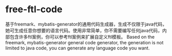 # free-ftl-code
基于freemark、mybatis-generator的通用代码生成器，生成不仅限于java代码，她可生成任意你想要的语言代码。使用非常简单，你不需要编写任何java代码，内部包含许多ftl案例，你可以参考ftl案例来扩展自定义ftl模板。 Based on the freemark, mybatis-generator general code generator, the generation is not limited to java code, you can generate any language code you want.
